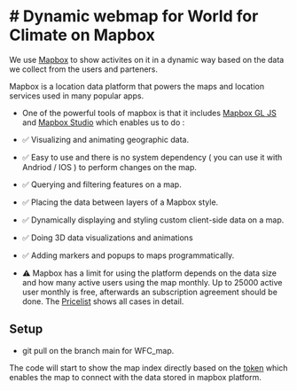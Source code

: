 
# # Dynamic webmap for World for Climate on Mapbox


We use [Mapbox](https://www.mapbox.com/showcase) to show activites on it in a dynamic way based on the data we collect from the users and parteners.

Mapbox is a location data platform that powers the maps and location services used in many popular apps. 

- One of the powerful tools of mapbox is that it includes [Mapbox GL JS](https://docs.mapbox.com/mapbox-gl-js/guides/) and [Mapbox Studio](https://studio.mapbox.com) which enables us to do :
- ✅ Visualizing and animating geographic data.
- ✅ Easy to use and there is no system dependency ( you can use it with Andriod / IOS ) to perform changes on the map.
- ✅ Querying and filtering features on a map.
- ✅ Placing the data between layers of a Mapbox style.
- ✅ Dynamically displaying and styling custom client-side data on a map.
- ✅ Doing 3D data visualizations and animations
- ✅ Adding markers and popups to maps programmatically.


- ⚠️ Mapbox has a limit for using the platform depends on the data size and how many active users using the map monthly. Up to 25000 active user monthly is free, afterwards an subscription agreement should be done. The [Pricelist](https://www.mapbox.com/pricing) shows all cases in detail.


## Setup

- git pull on the branch main for WFC_map.

The code will start to show the map index directly based on the [token](https://docs.mapbox.com/help/getting-started/access-tokens/) which enables the map to connect with the data stored in mapbox platform.

